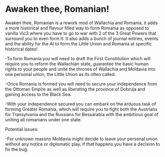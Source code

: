# Awaken thee, Romanian!
Awaken thee, Romanian is a rework mod of Wallachia and Romania, it adds a more historical and flavour filled way to form Romania as opposed to vanilla Vic3 where you have to go to war with 2 of the 3 Great Powers that surround you to even form it. It also adds a bunch of journal entries, events and the ability for the AI to form the Little Union and Romania at specific historical dates!

-To form Romania you will need to draft the First Constitution which will require you to reform the Wallachian state, guarantee the basic human rights to your people and unite the thrones of Wallachia and Moldavia into one personal union, the Little Union as its often called.

-Once Romania is formed you will need to secure your independence from the Ottoman Empire as well as liberating the province of Dobruja and gaining access to the Black Sea.

-With your independence secured you can embark on the arduous task of forming Greater Romania, which will require you to fight both the Austrians for Transylvania and the Russians for Bessarabia with the ambitious goal of uniting all romanians under one state.

Potential issues:

-For unknown reasons Moldavia might decide to leave your personal union without any notice or diplomatic play, if that happens you have a decision to fix the bug.
